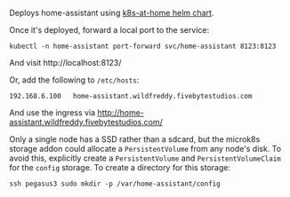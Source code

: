 Deploys home-assistant using [k8s-at-home helm chart][k8s-at-home].

Once it's deployed, forward a local port to the service:
```
kubectl -n home-assistant port-forward svc/home-assistant 8123:8123
```
And visit http://localhost:8123/

Or, add the following to `/etc/hosts`:
```
192.168.6.100	home-assistant.wildfreddy.fivebytestudios.com
```
And use the ingress via http://home-assistant.wildfreddy.fivebytestudios.com/

Only a single node has a SSD rather than a sdcard, but the microk8s storage
addon could allocate a `PersistentVolume` from any node's disk. To avoid this,
explicitly create a `PersistentVolume` and `PersistentVolumeClaim` for the
`config` storage. To create a directory for this storage:
```
ssh pegasus3 sudo mkdir -p /var/home-assistant/config
```

[k8s-at-home]: https://github.com/k8s-at-home/charts/tree/master/charts/home-assistant
